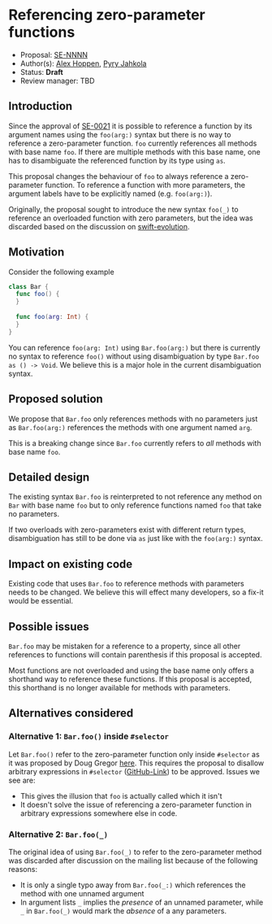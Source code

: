 # Referencing zero-parameter functions

* Proposal: [SE-NNNN](https://github.com/apple/swift-evolution/blob/master/proposals/NNNN-name.md)
* Author(s): [Alex Hoppen](https://github.com/ahoppen), [Pyry Jahkola](https://github.com/pyrtsa)
* Status: **Draft**
* Review manager: TBD

## Introduction

Since the approval of [SE-0021](https://github.com/apple/swift-evolution/blob/master/proposals/0021-generalized-naming.md) it is possible to reference a function by its argument names using the `foo(arg:)` syntax but there is no way to reference a zero-parameter function. 
`foo` currently references all methods with base name `foo`. If there are multiple methods with this base name, one has to disambiguate the referenced function by its type using `as`.

This proposal changes the behaviour of `foo` to always reference a zero-parameter function. To reference a function with more parameters, the argument labels have to be explicitly named (e.g. `foo(arg:)`).

Originally, the proposal sought to introduce the new syntax `foo(_)` to reference an overloaded function with zero parameters, but the idea was discarded based on the discussion on [swift-evolution](http://thread.gmane.org/gmane.comp.lang.swift.evolution/16150).

## Motivation

Consider the following example

```swift
class Bar {
  func foo() {
  }
  
  func foo(arg: Int) {
  }
}
```

You can reference `foo(arg: Int)` using `Bar.foo(arg:)` but there is currently no syntax to reference `foo()` without using disambiguation by type `Bar.foo as () -> Void`. We believe this is a major hole in the current disambiguation syntax.

## Proposed solution

We propose that `Bar.foo` only references methods with no parameters just as `Bar.foo(arg:)` references the methods with one argument named `arg`.

This is a breaking change since `Bar.foo` currently refers to *all* methods with base name `foo`.

## Detailed design

The existing syntax `Bar.foo` is reinterpreted to not reference any method on `Bar` with base name `foo` but to only reference functions named `foo` that take no parameters.

If two overloads with zero-parameters exist with different return types, disambiguation has still to be done via `as` just like with the `foo(arg:)` syntax.

## Impact on existing code

Existing code that uses `Bar.foo` to reference methods with parameters needs to be changed. We believe this will effect many developers, so a fix-it would be essential.

## Possible issues

`Bar.foo` may be mistaken for a reference to a property, since all other references to functions will contain parenthesis if this proposal is accepted.

Most functions are not overloaded and using the base name only offers a shorthand way to reference these functions. If this proposal is accepted, this shorthand is no longer available for methods with parameters.

## Alternatives considered
### Alternative 1: `Bar.foo()` inside `#selector`

Let `Bar.foo()` refer to the zero-parameter function only inside `#selector` as it was proposed by Doug Gregor [here](https://github.com/apple/swift-evolution/pull/280#discussion_r61849122). This requires the proposal to disallow arbitrary expressions in `#selector` ([GitHub-Link](https://github.com/ahoppen/swift-evolution/blob/arbitrary-expressions-in-selectors/proposals/0000-arbitrary-expressions-in-selectors.md)) to be approved. Issues we see are:

* This gives the illusion that `foo` is actually called which it isn't
* It doesn't solve the issue of referencing a zero-parameter function in arbitrary expressions somewhere else in code.

### Alternative 2: `Bar.foo(_)`

The original idea of using `Bar.foo(_)` to refer to the zero-parameter method was discarded after discussion on the mailing list because of the following reasons:

* It is only a single typo away from `Bar.foo(_:)` which references the method with one unnamed argument
* In argument lists `_` implies the *presence* of an unnamed parameter, while `_` in `Bar.foo(_)` would mark the *absence* of a any parameters.